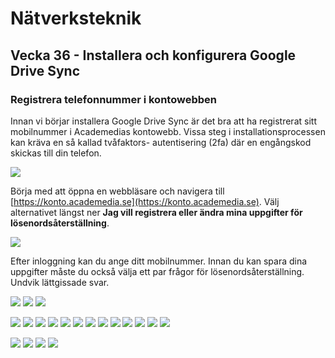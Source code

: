 # Nätverksteknik

## Vecka 36 - Installera och konfigurera Google Drive Sync

### Registrera telefonnummer i kontowebben

  Innan vi börjar installera Google Drive Sync är det bra att ha registrerat sitt mobilnummer
  i Academedias kontowebb. Vissa steg i installationsprocessen kan kräva en så kallad tvåfaktors-
  autentisering (2fa) där en engångskod skickas till din telefon.


  ![](media/kontowebben_00_settings.png)


Börja med att öppna en webbläsare och navigera till [https://konto.academedia.se](https://konto.academedia.se). Välj alternativet längst ner
**Jag vill registrera eller ändra mina uppgifter för lösenordsåterställning**.


  ![](media/kontowebben_01_register.png)


Efter inloggning kan du ange ditt mobilnummer. Innan du kan spara dina uppgifter måste du också välja ett par frågor
för lösenordsåterställning. Undvik lättgissade svar.

![](media/gaccount_00_choose_account.png)
![](media/gaccount_01_grant_access.png)
![](media/gaccount_02_success.png)

![](media/gupdate_00_install.png)
![](media/gupdate_01_install.png)
![](media/gupdate_02_trayicon.png)
![](media/gupdate_03_splash.png)
![](media/gupdate_04_signon.png)
![](media/gupdate_05_choose_folder_start.png)
![](media/gupdate_06_select_folder.png)
![](media/gupdate_07_added_folder.png)
![](media/gupdate_08_drivesync_splash.png)
![](media/gupdate_09_drive_sync_disable.png)
![](media/gupdate_10_tray.png)
![](media/gupdate_11_settings.png)
![](media/gupdate_12_sync_activity.png)

![](media/drive_00_my_device.png)
![](media/drive_01_sharing.png)
![](media/drive_02_sharinguser.png)
![](media/drive_03_sharinguser_submit.png)
